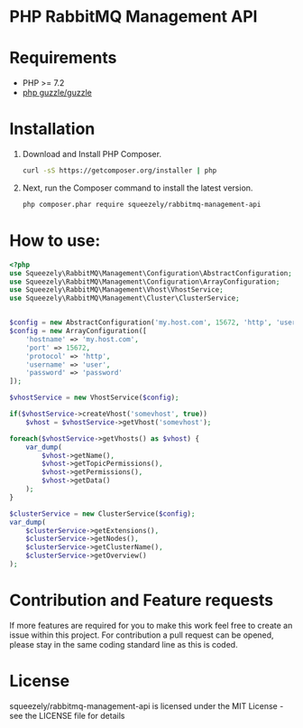# PHP RabbitMQ Management API

Requirements
====
- PHP >= 7.2
- [php guzzle/guzzle](https://github.com/guzzle/guzzle)

Installation
====
1. Download and Install PHP Composer.

   ``` sh
   curl -sS https://getcomposer.org/installer | php
   ```

2. Next, run the Composer command to install the latest version.
   ``` sh
   php composer.phar require squeezely/rabbitmq-management-api
   ```

   
How to use:
====
```php
<?php
use Squeezely\RabbitMQ\Management\Configuration\AbstractConfiguration;
use Squeezely\RabbitMQ\Management\Configuration\ArrayConfiguration;
use Squeezely\RabbitMQ\Management\Vhost\VhostService;
use Squeezely\RabbitMQ\Management\Cluster\ClusterService;


$config = new AbstractConfiguration('my.host.com', 15672, 'http', 'user', 'password');
$config = new ArrayConfiguration([
    'hostname' => 'my.host.com',
    'port' => 15672,
    'protocol' => 'http',
    'username' => 'user',
    'password' => 'password'
]);

$vhostService = new VhostService($config);

if($vhostService->createVhost('somevhost', true))
    $vhost = $vhostService->getVhost('somevhost');

foreach($vhostService->getVhosts() as $vhost) {
    var_dump(
        $vhost->getName(),
        $vhost->getTopicPermissions(), 
        $vhost->getPermissions(), 
        $vhost->getData()
    );
}

$clusterService = new ClusterService($config);
var_dump(
    $clusterService->getExtensions(),
    $clusterService->getNodes(),
    $clusterService->getClusterName(),
    $clusterService->getOverview()
);

```

Contribution and Feature requests
====
If more features are required for you to make this work feel free to create an issue within this project. For contribution a pull request can be opened, please stay in the same coding standard line as this is coded.

License
====

squeezely/rabbitmq-management-api is licensed under the MIT License - see the LICENSE file for details
